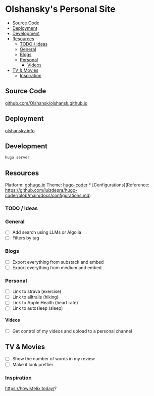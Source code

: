 # Olshansky's Personal Site <!-- omit in toc -->

- [Source Code](#source-code)
- [Deployment](#deployment)
- [Development](#development)
- [Resources](#resources)
  - [TODO / Ideas](#todo--ideas)
  - [General](#general)
  - [Blogs](#blogs)
  - [Personal](#personal)
    - [Videos](#videos)
- [TV \& Movies](#tv--movies)
  - [Inspiration](#inspiration)

## Source Code

[github.com/Olshansk/olshansk.github.io](https://github.com/Olshansk/olshansk.github.io)

## Deployment

[olshansky.info](https://olshansky.info)

## Development

```bash
hugo server
```

## Resources

Platform: [gohugo.io](https://gohugo.io/)
Theme: [hugo-coder](https://github.com/luizdepra/hugo-coder) \* [Configurations](Reference: https://github.com/luizdepra/hugo-coder/blob/main/docs/configurations.md)

### TODO / Ideas

### General

- [ ] Add search using LLMs or Algolia
- [ ] Filters by tag

### Blogs

- [ ] Export everything from substack and embed
- [ ] Export everything from medium and embed

### Personal

- [ ] Link to strava (exercise)
- [ ] Link to alltrails (hiking)
- [ ] Link to Apple Health (heart rate)
- [ ] Link to autosleep (sleep)

#### Videos

- [ ] Get control of my videos and upload to a personal channel

## TV & Movies

- [ ] Show the number of words in my review
- [ ] Make it look prettier

### Inspiration

https://howisfelix.today/?
